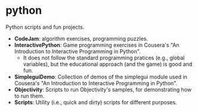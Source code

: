 python
======

Python scripts and fun projects.

* **CodeJam**: algorithm exercises, programming puzzles.
* **InteractivePython**: Game programming exercises in Cousera's "An Introduction to Interactive Programming in Python". 
  * It does not follow the standard programming pratices (e.g., global variables), but the educational approach (and the game) is good and fun.
* **SimpleguiDemo**: Collection of demos of the simplegui module used in Cousera's "An Introduction to Interactive Programming in Python".
* **Objectivity**: Scripts to run Objectivity's samples, for demonstrating how to run them.
* **Scripts**: Utility (i.e., quick and dirty) scripts for different purposes.
